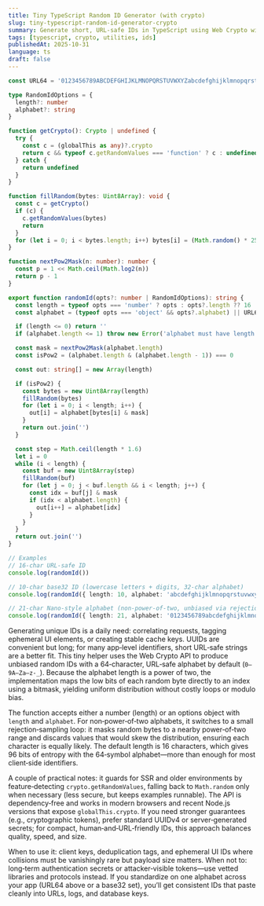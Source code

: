 ```yaml
---
title: Tiny TypeScript Random ID Generator (with crypto)
slug: tiny-typescript-random-id-generator-crypto
summary: Generate short, URL‑safe IDs in TypeScript using Web Crypto with a safe fallback and zero bias.
tags: [typescript, crypto, utilities, ids]
publishedAt: 2025-10-31
language: ts
draft: false
---
```


```ts
const URL64 = '0123456789ABCDEFGHIJKLMNOPQRSTUVWXYZabcdefghijklmnopqrstuvwxyz-_' as const

type RandomIdOptions = {
  length?: number 
  alphabet?: string 
}

function getCrypto(): Crypto | undefined {
  try {
    const c = (globalThis as any)?.crypto
    return c && typeof c.getRandomValues === 'function' ? c : undefined
  } catch {
    return undefined
  }
}

function fillRandom(bytes: Uint8Array): void {
  const c = getCrypto()
  if (c) {
    c.getRandomValues(bytes)
    return
  }
  for (let i = 0; i < bytes.length; i++) bytes[i] = (Math.random() * 256) | 0
}

function nextPow2Mask(n: number): number {
  const p = 1 << Math.ceil(Math.log2(n))
  return p - 1
}

export function randomId(opts?: number | RandomIdOptions): string {
  const length = typeof opts === 'number' ? opts : opts?.length ?? 16
  const alphabet = (typeof opts === 'object' && opts?.alphabet) || URL64

  if (length <= 0) return ''
  if (alphabet.length <= 1) throw new Error('alphabet must have length >= 2')

  const mask = nextPow2Mask(alphabet.length)
  const isPow2 = (alphabet.length & (alphabet.length - 1)) === 0

  const out: string[] = new Array(length)

  if (isPow2) {
    const bytes = new Uint8Array(length)
    fillRandom(bytes)
    for (let i = 0; i < length; i++) {
      out[i] = alphabet[bytes[i] & mask]
    }
    return out.join('')
  }

  const step = Math.ceil(length * 1.6)
  let i = 0
  while (i < length) {
    const buf = new Uint8Array(step)
    fillRandom(buf)
    for (let j = 0; j < buf.length && i < length; j++) {
      const idx = buf[j] & mask
      if (idx < alphabet.length) {
        out[i++] = alphabet[idx]
      }
    }
  }
  return out.join('')
}

// Examples
// 16‑char URL‑safe ID
console.log(randomId())

// 10‑char base32 ID (lowercase letters + digits, 32‑char alphabet)
console.log(randomId({ length: 10, alphabet: 'abcdefghijklmnopqrstuvwxyz234567' }))

// 21‑char Nano‑style alphabet (non‑power‑of‑two, unbiased via rejection sampling)
console.log(randomId({ length: 21, alphabet: '0123456789abcdefghijklmnopqrstuvwxyzABCDEFGHIJKLMNOPQRSTUVWXYZ-_' }))
```

Generating unique IDs is a daily need: correlating requests, tagging ephemeral UI elements, or creating stable cache keys. UUIDs are convenient but long; for many app‑level identifiers, short URL‑safe strings are a better fit. This tiny helper uses the Web Crypto API to produce unbiased random IDs with a 64‑character, URL‑safe alphabet by default (`0–9A–Za–z-_`). Because the alphabet length is a power of two, the implementation maps the low bits of each random byte directly to an index using a bitmask, yielding uniform distribution without costly loops or modulo bias.

The function accepts either a number (length) or an options object with `length` and `alphabet`. For non‑power‑of‑two alphabets, it switches to a small rejection‑sampling loop: it masks random bytes to a nearby power‑of‑two range and discards values that would skew the distribution, ensuring each character is equally likely. The default length is 16 characters, which gives 96 bits of entropy with the 64‑symbol alphabet—more than enough for most client‑side identifiers.

A couple of practical notes: it guards for SSR and older environments by feature‑detecting `crypto.getRandomValues`, falling back to `Math.random` only when necessary (less secure, but keeps examples runnable). The API is dependency‑free and works in modern browsers and recent Node.js versions that expose `globalThis.crypto`. If you need stronger guarantees (e.g., cryptographic tokens), prefer standard UUIDv4 or server‑generated secrets; for compact, human‑and‑URL‑friendly IDs, this approach balances quality, speed, and size.

When to use it: client keys, deduplication tags, and ephemeral UI IDs where collisions must be vanishingly rare but payload size matters. When not to: long‑term authentication secrets or attacker‑visible tokens—use vetted libraries and protocols instead. If you standardize on one alphabet across your app (URL64 above or a base32 set), you’ll get consistent IDs that paste cleanly into URLs, logs, and database keys.

